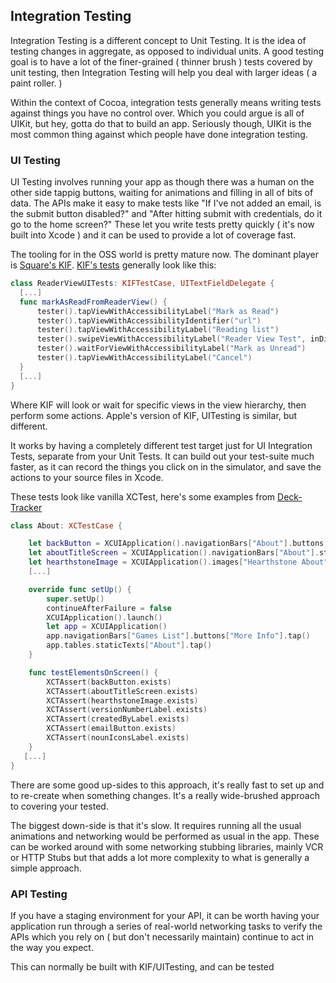 ## Integration Testing

Integration Testing is a different concept to Unit Testing. It is the idea of testing changes in aggregate, as opposed to individual units. A good testing goal is to have a lot of the finer-grained ( thinner brush ) tests covered by unit testing, then Integration Testing will help you deal with larger ideas ( a paint roller. )

Within the context of Cocoa, integration tests generally means writing tests against things you have no control over. Which you could argue is all of UIKit, but hey, gotta do that to build an app. Seriously though, UIKit is the most common thing against which people have done integration testing.

### UI Testing

UI Testing involves running your app as though there was a human on the other side tappig buttons, waiting for animations and filling in all of bits of data. The APIs make it easy to make tests like "If I've not added an email, is the submit button disabled?"  and "After hitting submit with credentials, do it go to the home screen?" These let you write tests pretty quickly ( it's now built into Xcode ) and it can be used to provide a lot of coverage fast.

 The tooling for in the OSS world is pretty mature now. The dominant player is [Square's KIF](https://github.com/square/kif). [KIF's tests](https://github.com/mozilla/firefox-ios/blob/451665a7239c46cf2be3f47e3c903d88d2d710ec/UITests/ReaderViewUITests.swift#L8) generally look like this:

 ``` swift
 class ReaderViewUITests: KIFTestCase, UITextFieldDelegate {
   [...]
   func markAsReadFromReaderView() {
       tester().tapViewWithAccessibilityLabel("Mark as Read")
       tester().tapViewWithAccessibilityIdentifier("url")
       tester().tapViewWithAccessibilityLabel("Reading list")
       tester().swipeViewWithAccessibilityLabel("Reader View Test", inDirection: KIFSwipeDirection.Right)
       tester().waitForViewWithAccessibilityLabel("Mark as Unread")
       tester().tapViewWithAccessibilityLabel("Cancel")
   }
   [...]
 }
 ```

 Where KIF will look or wait for specific views in the view hierarchy, then perform some actions. Apple's version of KIF, UITesting is similar, but different.

 It works by having a completely different test target just for UI Integration Tests, separate from your Unit Tests. It can build out your test-suite much faster, as it can record the things you click on in the simulator, and save the actions to your source files in Xcode.

 These tests look like vanilla XCTest, here's some examples from [Deck-Tracker](https://github.com/raiden007/Deck-Tracker/blob/aa6aba5dbfb2762f6e45aab9749c28fa5e8329c4/Deck%20TrackerUITests/About.swift)

 ``` swift
 class About: XCTestCase {

     let backButton = XCUIApplication().navigationBars["About"].buttons["Settings"]
     let aboutTitleScreen = XCUIApplication().navigationBars["About"].staticTexts["About"]
     let hearthstoneImage = XCUIApplication().images["Hearthstone About"]
     [...]

     override func setUp() {
         super.setUp()
         continueAfterFailure = false
         XCUIApplication().launch()
         let app = XCUIApplication()
         app.navigationBars["Games List"].buttons["More Info"].tap()
         app.tables.staticTexts["About"].tap()
     }

     func testElementsOnScreen() {
         XCTAssert(backButton.exists)
         XCTAssert(aboutTitleScreen.exists)
         XCTAssert(hearthstoneImage.exists)
         XCTAssert(versionNumberLabel.exists)
         XCTAssert(createdByLabel.exists)
         XCTAssert(emailButton.exists)
         XCTAssert(nounIconsLabel.exists)
     }
    [...]
 }

 ```

There are some good up-sides to this approach, it's really fast to set up  and to re-create when something changes. It's a really wide-brushed approach to covering your tested.

The biggest down-side is that it's slow. It requires running all the usual animations and networking would be performed as usual in the app. These can be worked around with some networking stubbing libraries, mainly VCR or HTTP Stubs but that adds a lot more complexity to what is generally a simple approach.

### API Testing

If you have a staging environment for your API, it can be worth having your application run through a series of real-world networking tasks to verify the APIs which you rely on ( but don't necessarily maintain) continue to act in the way you expect.

This can normally be built with KIF/UITesting, and can be tested
